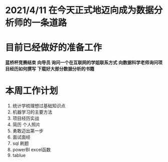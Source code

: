 # 2021/4/11 在今天正式地迈向成为数据分析师的一条道路

# 目前已经做好的准备工作

**蓝桥杯竞赛结束**
**向导员 询问一个在互联网的学姐联系方式**
**向数据科学老师询问项目经历如何撰写**
**下载好大部分数据分析的书籍**


# 本周工作计划
<ol>
<li>统计学梳理想过基础知识点</li>
<li>机器学习的主要方法</li>
<li>项目经历实战</li>
<li>简历  个人照片</li>
<li>勇敢迈出第一步</li>
<li>面试面经</li>
<li>sql 刷题</li>
<li>powerBI  excel函数</li>
<li>tablue</li>
</ol>


